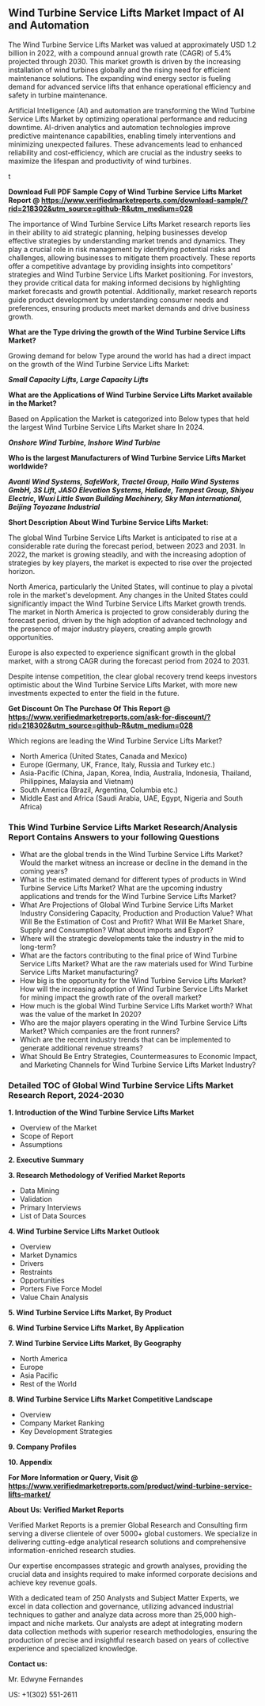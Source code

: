 <h2>Wind Turbine Service Lifts Market Impact of AI and Automation</h2><p>The Wind Turbine Service Lifts Market was valued at approximately USD 1.2 billion in 2022, with a compound annual growth rate (CAGR) of 5.4% projected through 2030. This market growth is driven by the increasing installation of wind turbines globally and the rising need for efficient maintenance solutions. The expanding wind energy sector is fueling demand for advanced service lifts that enhance operational efficiency and safety in turbine maintenance.</p><p>Artificial Intelligence (AI) and automation are transforming the Wind Turbine Service Lifts Market by optimizing operational performance and reducing downtime. AI-driven analytics and automation technologies improve predictive maintenance capabilities, enabling timely interventions and minimizing unexpected failures. These advancements lead to enhanced reliability and cost-efficiency, which are crucial as the industry seeks to maximize the lifespan and productivity of wind turbines.</p>t</p><p id="" class=""><strong>Download Full PDF Sample Copy of Wind Turbine Service Lifts Market Report @ <a href="https://www.verifiedmarketreports.com/download-sample/?rid=218302&utm_source=github-R&utm_medium=028" target="_blank">https://www.verifiedmarketreports.com/download-sample/?rid=218302&utm_source=github-R&utm_medium=028</a></strong></p><p>The importance of&nbsp;Wind Turbine Service Lifts Market research reports lies in their ability to aid strategic planning, helping businesses develop effective strategies by understanding market trends and dynamics. They play a crucial role in risk management by identifying potential risks and challenges, allowing businesses to mitigate them proactively. These reports offer a competitive advantage by providing insights into competitors' strategies and Wind Turbine Service Lifts Market positioning. For investors, they provide critical data for making informed decisions by highlighting market forecasts and growth potential. Additionally, market research reports guide product development by understanding consumer needs and preferences, ensuring products meet market demands and drive business growth.</p><p><strong>What are the&nbsp;Type driving the growth of the Wind Turbine Service Lifts Market?</strong></p><p id="" class="">Growing demand for below Type around the world has had a direct impact on the growth of the Wind Turbine Service Lifts Market:</p><em><strong>Small Capacity Lifts, Large Capacity Lifts</strong></em></p><strong>What are the&nbsp;Applications&nbsp;of Wind Turbine Service Lifts Market available in the Market?</strong></p><p id="" class="">Based on Application the Market is categorized into Below types that held the largest Wind Turbine Service Lifts Market share In 2024.</p><em><strong>Onshore Wind Turbine, Inshore Wind Turbine</strong></em></p><strong>Who is the largest Manufacturers of Wind Turbine Service Lifts Market worldwide?</strong></p><p><em><strong>Avanti Wind Systems, SafeWork, Tractel Group, Hailo Wind Systems GmbH, 3S Lift, JASO Elevation Systems, Haliade, Tempest Group, Shiyou Electric, Wuxi Little Swan Building Machinery, Sky Man international, Beijing Toyozane Industrial</strong></em></p><p id="" class=""><strong>Short Description About Wind Turbine Service Lifts Market:</strong></p><p>The global Wind Turbine Service Lifts Market is anticipated to rise at a considerable rate during the forecast period, between 2023 and 2031. In 2022, the market is growing steadily, and with the increasing adoption of strategies by key players, the market is expected to rise over the projected horizon.</p><p>North America, particularly the United States, will continue to play a pivotal role in the market's development. Any changes in the United States could significantly impact the Wind Turbine Service Lifts Market growth trends. The market in North America is projected to grow considerably during the forecast period, driven by the high adoption of advanced technology and the presence of major industry players, creating ample growth opportunities.</p><p>Europe is also expected to experience significant growth in the global market, with a strong CAGR during the forecast period from 2024 to 2031.</p><p>Despite intense competition, the clear global recovery trend keeps investors optimistic about the Wind Turbine Service Lifts Market, with more new investments expected to enter the field in the future.</p><p id="" class=""><strong>Get Discount On The Purchase Of This Report @ <a href="https://www.verifiedmarketreports.com/ask-for-discount/?rid=218302&utm_source=github-R&utm_medium=028" target="_blank">https://www.verifiedmarketreports.com/ask-for-discount/?rid=218302&utm_source=github-R&utm_medium=028</a></strong></p>Which regions are leading the Wind Turbine Service Lifts Market?</p><ul><li>North America (United States, Canada and Mexico)</li><li>Europe (Germany, UK, France, Italy, Russia and Turkey etc.)</li><li>Asia-Pacific (China, Japan, Korea, India, Australia, Indonesia, Thailand, Philippines, Malaysia and Vietnam)</li><li>South America (Brazil, Argentina, Columbia etc.)</li><li>Middle East and Africa (Saudi Arabia, UAE, Egypt, Nigeria and South Africa)</li></ul><h3 id="" class="">This Wind Turbine Service Lifts Market Research/Analysis Report Contains Answers to your following Questions</h3><ul><li>What are the global trends in the Wind Turbine Service Lifts Market? Would the market witness an increase or decline in the demand in the coming years?</li><li>What is the estimated demand for different types of products in Wind Turbine Service Lifts Market? What are the upcoming industry applications and trends for the Wind Turbine Service Lifts Market?</li><li>What Are Projections of Global Wind Turbine Service Lifts Market Industry Considering Capacity, Production and Production Value? What Will Be the Estimation of Cost and Profit? What Will Be Market Share, Supply and Consumption? What about imports and Export?</li><li>Where will the strategic developments take the industry in the mid to long-term?</li><li>What are the factors contributing to the final price of Wind Turbine Service Lifts Market? What are the raw materials used for Wind Turbine Service Lifts Market manufacturing?</li><li>How big is the opportunity for the Wind Turbine Service Lifts Market? How will the increasing adoption of Wind Turbine Service Lifts Market for mining impact the growth rate of the overall market?</li><li>How much is the global Wind Turbine Service Lifts Market worth? What was the value of the market In 2020?</li><li>Who are the major players operating in the Wind Turbine Service Lifts Market? Which companies are the front runners?</li><li>Which are the recent industry trends that can be implemented to generate additional revenue streams?</li><li>What Should Be Entry Strategies, Countermeasures to Economic Impact, and Marketing Channels for Wind Turbine Service Lifts Market Industry?</li></ul><h3 id="" class="">Detailed TOC of Global Wind Turbine Service Lifts Market Research Report, 2024-2030</h3><p id="" class=""><strong>1. Introduction of the Wind Turbine Service Lifts Market</strong></p><ul><li>Overview of the Market</li><li>Scope of Report</li><li>Assumptions</li></ul><p id="" class=""><strong>2. Executive Summary</strong></p><p id="" class=""><strong>3. Research Methodology of Verified Market Reports</strong></p><ul><li>Data Mining</li><li>Validation</li><li>Primary Interviews</li><li>List of Data Sources</li></ul><p id="" class=""><strong>4. Wind Turbine Service Lifts Market Outlook</strong></p><ul><li>Overview</li><li>Market Dynamics</li><li>Drivers</li><li>Restraints</li><li>Opportunities</li><li>Porters Five Force Model</li><li>Value Chain Analysis</li></ul><p id="" class=""><strong>5. Wind Turbine Service Lifts Market, By Product</strong></p><p id="" class=""><strong>6. Wind Turbine Service Lifts Market, By Application</strong></p><p id="" class=""><strong>7. Wind Turbine Service Lifts Market, By Geography</strong></p><ul><li>North America</li><li>Europe</li><li>Asia Pacific</li><li>Rest of the World</li></ul><p id="" class=""><strong>8. Wind Turbine Service Lifts Market Competitive Landscape</strong></p><ul><li>Overview</li><li>Company Market Ranking</li><li>Key Development Strategies</li></ul><p id="" class=""><strong>9. Company Profiles</strong></p><p id="" class=""><strong>10. Appendix</strong></p><p id="" class=""><strong>For More Information or Query, Visit @ <a href="https://www.verifiedmarketreports.com/product/wind-turbine-service-lifts-market/" target="_blank">https://www.verifiedmarketreports.com/product/wind-turbine-service-lifts-market/</a></strong></p><p id="" class=""><strong>About Us: Verified Market Reports</strong></p><p id="" class="">Verified Market Reports is a premier Global Research and Consulting firm serving a diverse clientele of over 5000+ global customers. We specialize in delivering cutting-edge analytical research solutions and comprehensive information-enriched research studies.</p><p id="" class="">Our expertise encompasses strategic and growth analyses, providing the crucial data and insights required to make informed corporate decisions and achieve key revenue goals.</p><p id="" class="">With a dedicated team of 250 Analysts and Subject Matter Experts, we excel in data collection and governance, utilizing advanced industrial techniques to gather and analyze data across more than 25,000 high-impact and niche markets. Our analysts are adept at integrating modern data collection methods with superior research methodologies, ensuring the production of precise and insightful research based on years of collective experience and specialized knowledge.</p><p id="" class=""><strong>Contact us:</strong></p><p id="" class="">Mr. Edwyne Fernandes</p><p id="" class="">US: +1(302) 551-2611</p>